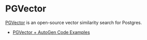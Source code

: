 # PGVector

[PGVector](https://github.com/pgvector/pgvector) is an open-source vector similarity search for Postgres.

- [PGVector + AutoGen Code Examples](https://github.com/autogenhub/autogen/blob/main/notebook/agentchat_RetrieveChat_pgvector.ipynb)
